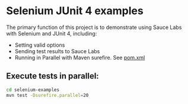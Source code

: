 # Selenium JUnit 4 examples

The primary function of this project is to demonstrate using Sauce Labs with Selenium and JUnit 4, including:
* Setting valid options
* Sending test results to Sauce Labs
* Running in Parallel with Maven surefire. See [pom.xml](pom.xml)

## Execute tests in parallel:
```bash
cd selenium-examples
mvn test -Dsurefire.parallel=20
```
